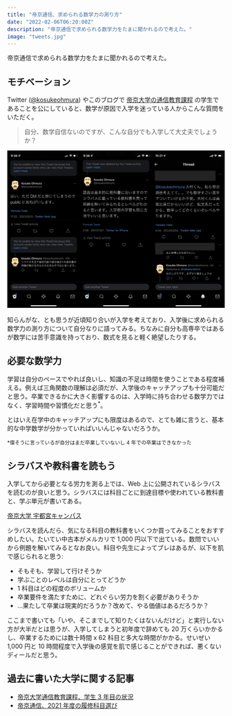 ```yaml
---
title: "帝京通信、求められる数学力の測り方"
date: "2022-02-06T06:20:00Z"
description: "帝京通信で求められる数学力をたまに聞かれるので考えた。"
image: "tweets.jpg"
---
```


帝京通信で求められる数学力をたまに聞かれるので考えた。

## モチベーション

Twitter ([@kosukeohmura](https://twitter.com/kosukeohmura)) やこのブログで [帝京大学の通信教育課程](https://www.teikyo-u.ac.jp/faculties/correspondence) の学生であることを公にしていると、数学が原因で入学を迷っている人からこんな質問をいただく。

> 自分、数学自信ないのですが、こんな自分でも入学して大丈夫でしょうか？

![悲しいことに、せっかく回答してもツイ消しや鍵垢化されることが多い](tweets.jpg)

知らんがな、とも思うが近頃知り合いが入学を考えており、入学後に求められる数学力の測り方について自分なりに語ってみる。ちなみに自分も高専卒ではあるが数学には苦手意識を持っており、数式を見ると軽く絶望したりする。

## 必要な数学力

学習は自分のペースでやれば良いし、知識の不足は時間を使うことである程度補える。例えば三角関数の理解は必須だが、入学後のキャッチアップも十分可能だと思う。卒業できるかに大きく影響するのは、入学時に持ち合わせる数学力ではなく、学習時間や習慣化だと思う<sup>*</sup>。

とはいえ在学中のキャッチアップにも限度はあるので、とても雑に言うと、基本的な中学数学が分かっていればいいんじゃないだろうか。

<small>*偉そうに言っているが自分はまだ卒業していないし 4 年での卒業はできなかった</small>

## シラバスや教科書を読もう

入学してから必要となる労力を測る上では、Web 上に公開されているシラバスを読むのが良いと思う。シラバスには科目ごとに到達目標や使われている教科書と、学ぶ単元が書いてある。

[帝京大学 宇都宮キャンパス](https://www.e-campus.gr.jp/syllabus/kanri/utsunomiya/public/syllabus/2021/discipline/5)

シラバスを読んだら、気になる科目の教科書をいくつか買ってみることをおすすめしたい。たいてい中古本がメルカリで 1,000 円以下で出ている。数問でいいから例題を解いてみるとなお良い。科目や先生によってブレはあるが、以下を肌で感じられると思う:

- そもそも、学習して行けそうか
- 学ぶことのレベルは自分にとってどうか
- 1 科目はどの程度のボリュームか
- 卒業要件を満たすために、どれぐらい労力を割く必要がありそうか
- …果たして卒業は現実的だろうか？改めて、やる価値はあるだろうか？

ここまで書いても「いや、そこまでして知りたくはないんだけど」と実行しない方が大半だとは思うが、入学してしまうと初年度で辞めても 20 万くらいかかるし、卒業するためには数十時間 x 62 科目と多大な時間がかかる。せいぜい 1,000 円と 10 時間程度で入学後の感覚を肌で感じることができれば、悪くないディールだと思う。

## 過去に書いた大学に関する記事

- [帝京大学通信教育課程、学生 3 年目の状況](../202103111121)
- [帝京通信、2021 年度の履修科目選び](../202103260107)

